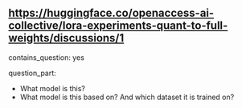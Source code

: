 ## https://huggingface.co/openaccess-ai-collective/lora-experiments-quant-to-full-weights/discussions/1

contains_question: yes

question_part: 
- What model is this?
- What model is this based on? And which dataset it is trained on?